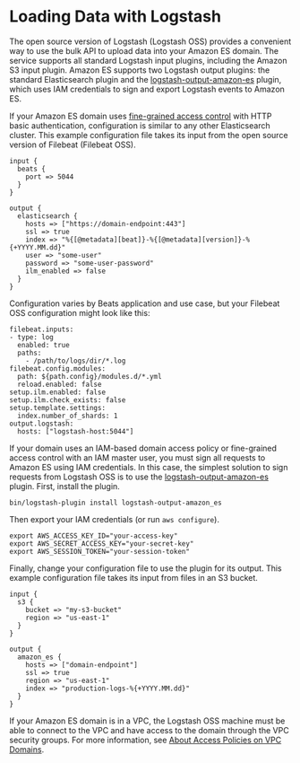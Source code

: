 # Loading Data with Logstash<a name="es-managedomains-logstash"></a>

The open source version of Logstash \(Logstash OSS\) provides a convenient way to use the bulk API to upload data into your Amazon ES domain\. The service supports all standard Logstash input plugins, including the Amazon S3 input plugin\. Amazon ES supports two Logstash output plugins: the standard Elasticsearch plugin and the [logstash\-output\-amazon\-es](https://github.com/awslabs/logstash-output-amazon_es) plugin, which uses IAM credentials to sign and export Logstash events to Amazon ES\.

If your Amazon ES domain uses [fine\-grained access control](fgac.md) with HTTP basic authentication, configuration is similar to any other Elasticsearch cluster\. This example configuration file takes its input from the open source version of Filebeat \(Filebeat OSS\)\.

```
input {
  beats {
    port => 5044
  }
}

output {
  elasticsearch {
    hosts => ["https://domain-endpoint:443"]
    ssl => true
    index => "%{[@metadata][beat]}-%{[@metadata][version]}-%{+YYYY.MM.dd}"
    user => "some-user"
    password => "some-user-password"
    ilm_enabled => false
  }
}
```

Configuration varies by Beats application and use case, but your Filebeat OSS configuration might look like this:

```
filebeat.inputs:
- type: log
  enabled: true
  paths:
    - /path/to/logs/dir/*.log
filebeat.config.modules:
  path: ${path.config}/modules.d/*.yml
  reload.enabled: false
setup.ilm.enabled: false
setup.ilm.check_exists: false
setup.template.settings:
  index.number_of_shards: 1
output.logstash:
  hosts: ["logstash-host:5044"]
```

If your domain uses an IAM\-based domain access policy or fine\-grained access control with an IAM master user, you must sign all requests to Amazon ES using IAM credentials\. In this case, the simplest solution to sign requests from Logstash OSS is to use the [logstash\-output\-amazon\-es](https://github.com/awslabs/logstash-output-amazon_es) plugin\. First, install the plugin\.

```
bin/logstash-plugin install logstash-output-amazon_es
```

Then export your IAM credentials \(or run `aws configure`\)\.

```
export AWS_ACCESS_KEY_ID="your-access-key"
export AWS_SECRET_ACCESS_KEY="your-secret-key"
export AWS_SESSION_TOKEN="your-session-token"
```

Finally, change your configuration file to use the plugin for its output\. This example configuration file takes its input from files in an S3 bucket\.

```
input {
  s3 {
    bucket => "my-s3-bucket"
    region => "us-east-1"
  }
}

output {
  amazon_es {
    hosts => ["domain-endpoint"]
    ssl => true
    region => "us-east-1"
    index => "production-logs-%{+YYYY.MM.dd}"
  }
}
```

If your Amazon ES domain is in a VPC, the Logstash OSS machine must be able to connect to the VPC and have access to the domain through the VPC security groups\. For more information, see [About Access Policies on VPC Domains](es-vpc.md#es-vpc-security)\.